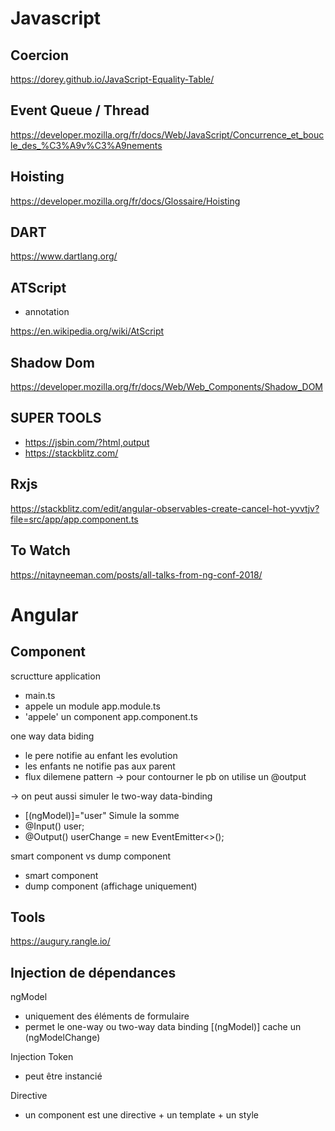 # Javascript

## Coercion 

https://dorey.github.io/JavaScript-Equality-Table/

## Event Queue / Thread

https://developer.mozilla.org/fr/docs/Web/JavaScript/Concurrence_et_boucle_des_%C3%A9v%C3%A9nements

## Hoisting

https://developer.mozilla.org/fr/docs/Glossaire/Hoisting

## DART 

https://www.dartlang.org/

## ATScript

* annotation

https://en.wikipedia.org/wiki/AtScript

## Shadow Dom

https://developer.mozilla.org/fr/docs/Web/Web_Components/Shadow_DOM

## SUPER TOOLS

* https://jsbin.com/?html,output
* https://stackblitz.com/

## Rxjs

https://stackblitz.com/edit/angular-observables-create-cancel-hot-yvvtjv?file=src/app/app.component.ts

## To Watch

https://nitayneeman.com/posts/all-talks-from-ng-conf-2018/


# Angular

## Component

scructture application
* main.ts
* appele un module app.module.ts
* 'appele' un component app.component.ts

one way data biding
* le pere notifie au enfant les evolution
* les enfants ne notifie pas aux parent
* flux dilemene pattern
-> pour contourner le pb on utilise un @output

-> on peut aussi simuler le two-way data-binding 
* [(ngModel)]="user"
Simule la somme
* @Input() user;
* @Output() userChange = new EventEmitter<>();

smart component vs dump component
* smart component
* dump component (affichage uniquement)

## Tools

https://augury.rangle.io/

## Injection de dépendances

ngModel
* uniquement des éléments de formulaire
* permet le one-way ou two-way data binding
[(ngModel)] cache un (ngModelChange)


Injection Token
* peut être instancié

Directive
* un component est une directive + un template + un style
